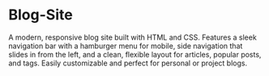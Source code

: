 # Blog-Site
A modern, responsive blog site built with HTML and CSS. Features a sleek navigation bar with a hamburger menu for mobile, side navigation that slides in from the left, and a clean, flexible layout for articles, popular posts, and tags. Easily customizable and perfect for personal or project blogs.
